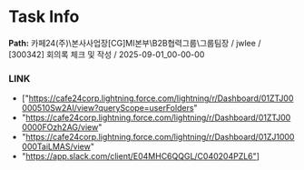 # Task Info

**Path:** 카페24(주)\본사사업장\[CG]MI본부\B2B협력그룹\그룹팀장 / jwlee / [300342] 회의록 체크 및 작성 / 2025-09-01_00-00-00

### LINK
- ["https://cafe24corp.lightning.force.com/lightning/r/Dashboard/01ZTJ00000510Sw2AI/view?queryScope=userFolders"
- "https://cafe24corp.lightning.force.com/lightning/r/Dashboard/01ZTJ000000FOzh2AG/view"
- "https://cafe24corp.lightning.force.com/lightning/r/Dashboard/01ZJ1000000TaiLMAS/view"
- "https://app.slack.com/client/E04MHC6QQGL/C040204PZL6"]

